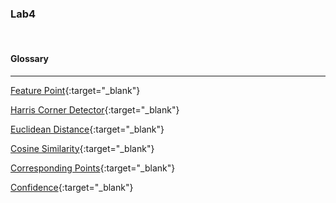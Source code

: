 ### **Lab4**

<br>

#### **Glossary**

---

[Feature Point](https://velog.io/@chunjakim/Feature-Point){:target="\_blank"}

[Harris Corner Detector](https://velog.io/@chunjakim/Harris-Corner-Detector){:target="\_blank"}

[Euclidean Distance](https://velog.io/@chunjakim/Euclidean-Distance-a3to5rcg){:target="\_blank"}

[Cosine Similarity](https://velog.io/@chunjakim/Cosine-Similarity){:target="\_blank"}

[Corresponding Points](https://velog.io/@chunjakim/Corresponding-Points){:target="\_blank"}

[Confidence](https://velog.io/@chunjakim/Confidence){:target="\_blank"}
